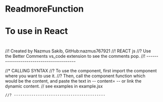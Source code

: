 # ReadmoreFunction
# To use in React
# 

//! Created by Nazmus Sakib, GitHub:nazmus767921 //! REACT js
//? Use the Better Comments vs_code extension to see the comments pop.
//! ------------------------------------------

//* CALLING SYNTAX
//? To use the component, first import the component where you want to use it.
//? Then, call the component function which would be the content, and paste the text in -- content=  -- or link the dynamic content.
// see examples in example.jsx
```<ReadMore content="" />
//? ------------------------------------------
